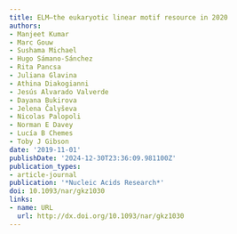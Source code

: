 ```yaml
---
title: ELM—the eukaryotic linear motif resource in 2020
authors:
- Manjeet Kumar
- Marc Gouw
- Sushama Michael
- Hugo Sámano-Sánchez
- Rita Pancsa
- Juliana Glavina
- Athina Diakogianni
- Jesús Alvarado Valverde
- Dayana Bukirova
- Jelena Čalyševa
- Nicolas Palopoli
- Norman E Davey
- Lucía B Chemes
- Toby J Gibson
date: '2019-11-01'
publishDate: '2024-12-30T23:36:09.981100Z'
publication_types:
- article-journal
publication: '*Nucleic Acids Research*'
doi: 10.1093/nar/gkz1030
links:
- name: URL
  url: http://dx.doi.org/10.1093/nar/gkz1030
---
```

